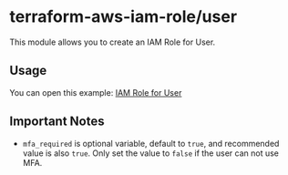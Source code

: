 terraform-aws-iam-role/user
===========================
This module allows you to create an IAM Role for User.


Usage
-----
You can open this example: [IAM Role for User](https://github.com/traveloka/terraform-aws-iam-role/tree/master/examples/user_iam)


Important Notes
---------------
* `mfa_required` is optional variable, default to `true`, and recommended value is also `true`. Only set the value to `false` if the user can not use MFA.
